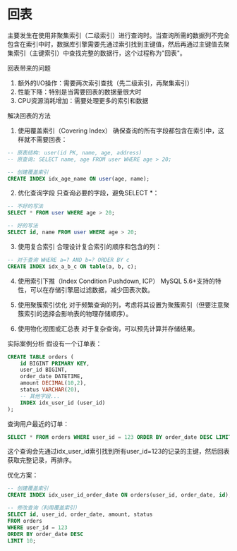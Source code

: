# 回表
主要发生在使用非聚集索引（二级索引）进行查询时。当查询所需的数据列不完全包含在索引中时，数据库引擎需要先通过索引找到主键值，然后再通过主键值去聚集索引（主键索引）中查找完整的数据行，这个过程称为"回表"。

回表带来的问题
1. 额外的I/O操作：需要两次索引查找（先二级索引，再聚集索引）
2. 性能下降：特别是当需要回表的数据量很大时
3. CPU资源消耗增加：需要处理更多的索引和数据

解决回表的方法
1. 使用覆盖索引（Covering Index）
确保查询的所有字段都包含在索引中，这样就不需要回表：
```sql
-- 原表结构: user(id PK, name, age, address)
-- 原查询: SELECT name, age FROM user WHERE age > 20;

-- 创建覆盖索引
CREATE INDEX idx_age_name ON user(age, name);
```

2. 优化查询字段
只查询必要的字段，避免SELECT *：
```sql
-- 不好的写法
SELECT * FROM user WHERE age > 20;

-- 好的写法
SELECT id, name FROM user WHERE age > 20;
```
3. 使用复合索引
合理设计复合索引的顺序和包含的列：
```sql
-- 对于查询 WHERE a=? AND b=? ORDER BY c
CREATE INDEX idx_a_b_c ON table(a, b, c);
```
4. 使用索引下推（Index Condition Pushdown, ICP）
MySQL 5.6+支持的特性，可以在存储引擎层过滤数据，减少回表次数。

5. 使用聚簇索引优化
对于频繁查询的列，考虑将其设置为聚簇索引（但要注意聚簇索引的选择会影响表的物理存储顺序）。

6. 使用物化视图或汇总表
对于复杂查询，可以预先计算并存储结果。

实际案例分析
假设有一个订单表：

```sql
CREATE TABLE orders (
    id BIGINT PRIMARY KEY,
    user_id BIGINT,
    order_date DATETIME,
    amount DECIMAL(10,2),
    status VARCHAR(20),
    -- 其他字段...
    INDEX idx_user_id (user_id)
);
```
查询用户最近的订单：

```sql
SELECT * FROM orders WHERE user_id = 123 ORDER BY order_date DESC LIMIT 10;
```
这个查询会先通过idx_user_id索引找到所有user_id=123的记录的主键，然后回表获取完整记录，再排序。

优化方案：

```sql
-- 创建覆盖索引
CREATE INDEX idx_user_id_order_date ON orders(user_id, order_date, id);

-- 修改查询（利用覆盖索引）
SELECT id, user_id, order_date, amount, status 
FROM orders 
WHERE user_id = 123 
ORDER BY order_date DESC 
LIMIT 10;
```